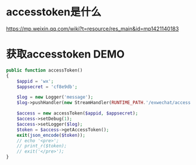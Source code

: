 
# accesstoken是什么
https://mp.weixin.qq.com/wiki?t=resource/res_main&id=mp1421140183

# 获取accesstoken DEMO

```php
public function accessToken()
{
    $appid = 'wx';
    $appsecret = 'cf8e9db';

    $log = new Logger('message');
    $log->pushHandler(new StreamHandler(RUNTIME_PATH.'/exwechat/access.log', Logger::DEBUG));

    $access = new accessToken($appid, $appsecret);
    $access->setDebug(1);
    $access->setLogger($log);
    $token = $access->getAccessToken();
    exit(json_encode($token));
    // echo '<pre>';
    // print_r($token);
    // exit('</pre>');
}
```
